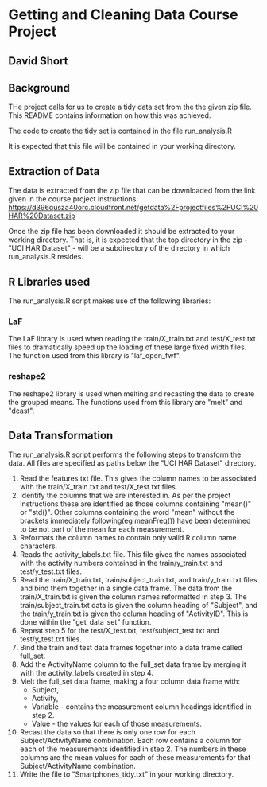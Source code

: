 # Getting and Cleaning Data Course Project
## David Short

## Background
THe project calls for us to create a tidy data set from the the given zip file.  This README contains information on how this was achieved.

The code to create the tidy set is contained in the file
run_analysis.R

It is expected that this file will be contained in your working directory.

## Extraction of Data
The data is extracted from the zip file that can be downloaded from the link given in the course project instructions:
https://d396qusza40orc.cloudfront.net/getdata%2Fprojectfiles%2FUCI%20HAR%20Dataset.zip 

Once the zip file has been downloaded it should be extracted to your working directory.  That is, it is expected that the top directory in the zip - "UCI HAR Dataset" - will be a subdirectory of the directory in which run_analysis.R resides.

## R Libraries used
The run_analysis.R script makes use of the following libraries:

### LaF
The LaF library is used when reading the train/X_train.txt and test/X_test.txt files to dramatically speed up the loading of these large fixed width files.  The function used from this library is "laf_open_fwf".

### reshape2
The reshape2 library is used when melting and recasting the data to create the grouped means.  The functions used from this library are "melt" and "dcast".

## Data Transformation
The run_analysis.R script performs the following steps to transform the data. All files are specified as paths below the "UCI HAR Dataset" directory.

1. Read the features.txt file.  This gives the column names to be associated with the train/X_train.txt and test/X_test.txt files.
2. Identify the columns that we are interested in.  As per the project instructions these are identified as those columns containing "mean()" or "std()".  Other columns containing the word "mean" without the brackets immediately following(eg meanFreq()) have been determined to be not part of the mean for each measurement.
3. Reformats the column names to contain only valid R column name characters.
4. Reads the activity_labels.txt file.  This file gives the names associated with the activity numbers contained in the train/y_train.txt and test/y_test.txt files.
5. Read the train/X_train.txt, train/subject_train.txt, and train/y_train.txt files and bind them together in a single data frame. The data from the train/X_train.txt is given the column names reformatted in step 3.  The train/subject_train.txt data is given the column heading of "Subject", and the train/y_train.txt is given the column heading of "ActivityID".  This is done within the "get_data_set" function.
6. Repeat step 5 for the test/X_test.txt, test/subject_test.txt and test/y_test.txt files.
7. Bind the train and test data frames together into a data frame called full_set.
8. Add the ActivityName column to the full_set data frame by merging it with the activity_labels created in step 4.
9. Melt the full_set data frame, making a four column data frame with:
	* Subject, 
	* Activity,
	* Variable - contains the measurement column headings identified in step 2.
	* Value - the values for each of those measurements.
10. Recast the data so that there is only one row for each Subject/ActivityName combination.  Each row contains a column for each of the measurements identified in step 2.  The numbers in these columns are the mean values for each of these measurements for that Subject/ActivityName combination.
11. Write the file to "Smartphones_tidy.txt" in your working directory.